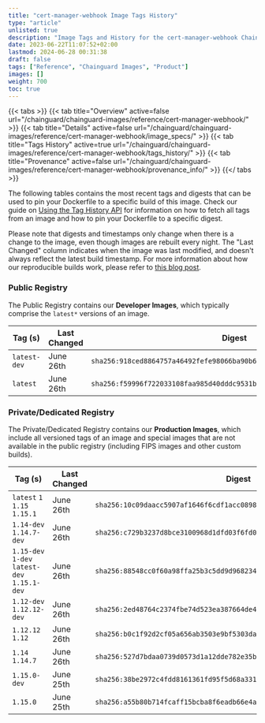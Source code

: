 ```yaml
---
title: "cert-manager-webhook Image Tags History"
type: "article"
unlisted: true
description: "Image Tags and History for the cert-manager-webhook Chainguard Image"
date: 2023-06-22T11:07:52+02:00
lastmod: 2024-06-28 00:31:38
draft: false
tags: ["Reference", "Chainguard Images", "Product"]
images: []
weight: 700
toc: true
---
```


{{< tabs >}}
{{< tab title="Overview" active=false url="/chainguard/chainguard-images/reference/cert-manager-webhook/" >}}
{{< tab title="Details" active=false url="/chainguard/chainguard-images/reference/cert-manager-webhook/image_specs/" >}}
{{< tab title="Tags History" active=true url="/chainguard/chainguard-images/reference/cert-manager-webhook/tags_history/" >}}
{{< tab title="Provenance" active=false url="/chainguard/chainguard-images/reference/cert-manager-webhook/provenance_info/" >}}
{{</ tabs >}}

The following tables contains the most recent tags and digests that can be used to pin your Dockerfile to a specific build of this image. Check our guide on [Using the Tag History API](/chainguard/chainguard-images/using-the-tag-history-api/) for information on how to fetch all tags from an image and how to pin your Dockerfile to a specific digest.

Please note that digests and timestamps only change when there is a change to the image, even though images are rebuilt every night. The "Last Changed" column indicates when the image was last modified, and doesn't always reflect the latest build timestamp. For more information about how our reproducible builds work, please refer to [this blog post](https://www.chainguard.dev/unchained/reproducing-chainguards-reproducible-image-builds).

### Public Registry
The Public Registry contains our **Developer Images**, which typically comprise the `latest*` versions of an image.

| Tag (s)       | Last Changed | Digest                                                                    |
|---------------|--------------|---------------------------------------------------------------------------|
|  `latest-dev` | June 26th    | `sha256:918ced8864757a46492fefe98066ba90b6c0a4e9b614cbff739bf9e859907e88` |
|  `latest`     | June 26th    | `sha256:f59996f722033108faa985d40dddc9531b8f2322834ddb045585e8a0dd9c2abd` |


### Private/Dedicated Registry
The Private/Dedicated Registry contains our **Production Images**, which include all versioned tags of an image and special images that are not available in the public registry (including FIPS images and other custom builds).

| Tag (s)                                       | Last Changed | Digest                                                                    |
|-----------------------------------------------|--------------|---------------------------------------------------------------------------|
|  `latest` `1` `1.15` `1.15.1`                 | June 26th    | `sha256:10c09daacc5907af1646f6cdf1acc0898cea4f9080d8e4e113e7467c6e5a03d9` |
|  `1.14-dev` `1.14.7-dev`                      | June 26th    | `sha256:c729b3237d8bce3100968d1dfd03f6fd036cf587bfa9b08f3b5970f1f9858b9d` |
|  `1.15-dev` `1-dev` `latest-dev` `1.15.1-dev` | June 26th    | `sha256:88548cc0f60a98ffa25b3c5dd9d968234107c274ba2f32b65aa1faf25de3b15e` |
|  `1.12-dev` `1.12.12-dev`                     | June 26th    | `sha256:2ed48764c2374fbe74d523ea387664de4c1567e9a82b472bdb8bd6c6079e74d2` |
|  `1.12.12` `1.12`                             | June 26th    | `sha256:b0c1f92d2cf05a656ab3503e9bf5303da8a6e3130a757529e35346dd9bc98233` |
|  `1.14` `1.14.7`                              | June 26th    | `sha256:527d7bdaa0739d0573d1a12dde782e35b5eaf1334375f595be90d79509f43453` |
|  `1.15.0-dev`                                 | June 25th    | `sha256:38be2972c4fdd8161361fd95f5d68a3312a3fc6bdf9b9076f4a01d6d55bbb83a` |
|  `1.15.0`                                     | June 25th    | `sha256:a55b80b714fcaff15bcba8f6eadb66e4ae0f8c52ba2f2b6022037be27571aa8e` |

